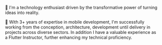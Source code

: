 👋 I'm a technology enthusiast driven by the transformative power of turning ideas into reality. 

🚀 With 3+ years of expertise in mobile development, I'm successfully working from the conception, architecture, development until delivery in projects across diverse sectors. In addition I have a valuable experience as a Flutter Instructor, further enhancing my technical proficiency.

<!---
joaovictorgarcia10/joaovictorgarcia10 is a ✨ special ✨ repository because its `README.md` (this file) appears on your GitHub profile.
You can click the Preview link to take a look at your changes.
--->
